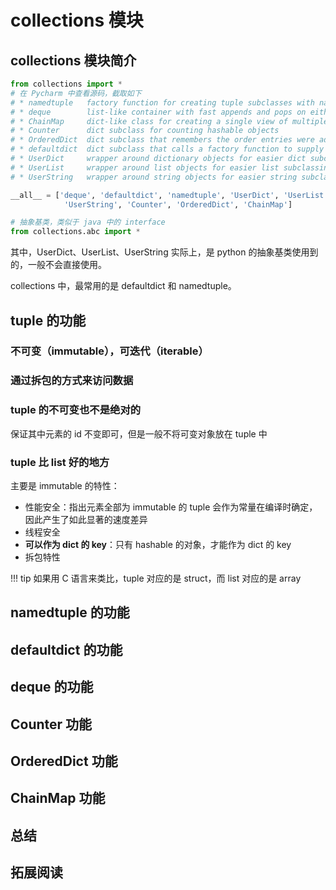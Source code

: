 # collections 模块

## collections 模块简介

```python
from collections import * 
# 在 Pycharm 中查看源码，截取如下
# * namedtuple   factory function for creating tuple subclasses with named fields
# * deque        list-like container with fast appends and pops on either end
# * ChainMap     dict-like class for creating a single view of multiple mappings
# * Counter      dict subclass for counting hashable objects
# * OrderedDict  dict subclass that remembers the order entries were added
# * defaultdict  dict subclass that calls a factory function to supply missing values
# * UserDict     wrapper around dictionary objects for easier dict subclassing
# * UserList     wrapper around list objects for easier list subclassing
# * UserString   wrapper around string objects for easier string subclassing

__all__ = ['deque', 'defaultdict', 'namedtuple', 'UserDict', 'UserList',
            'UserString', 'Counter', 'OrderedDict', 'ChainMap']

# 抽象基类，类似于 java 中的 interface
from collections.abc import * 
```

其中，UserDict、UserList、UserString 实际上，是 python 的抽象基类使用到的，一般不会直接使用。

collections 中，最常用的是 defaultdict 和 namedtuple。

## tuple 的功能

### 不可变（immutable），可迭代（iterable）

### 通过拆包的方式来访问数据

### tuple 的不可变也不是绝对的

保证其中元素的 id 不变即可，但是一般不将可变对象放在 tuple 中

### tuple 比 list 好的地方

主要是 immutable 的特性：

- 性能安全：指出元素全部为 immutable 的 tuple 会作为常量在编译时确定，因此产生了如此显著的速度差异
- 线程安全
- **可以作为 dict 的 key**：只有 hashable 的对象，才能作为 dict 的 key
- 拆包特性

!!! tip
    如果用 C 语言来类比，tuple 对应的是 struct，而 list 对应的是 array

## namedtuple 的功能
## defaultdict 的功能
## deque 的功能
## Counter 功能
## OrderedDict 功能
## ChainMap 功能
## 总结
## 拓展阅读

